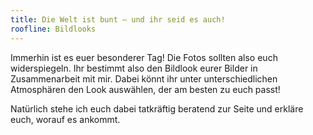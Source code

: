 ```yaml
---
title: Die Welt ist bunt – und ihr seid es auch!
roofline: Bildlooks
---
```


Immerhin ist es euer besonderer Tag! Die Fotos sollten also euch
widerspiegeln. Ihr bestimmt also den Bildlook eurer Bilder in
Zusammenarbeit mit mir. Dabei könnt ihr unter unterschiedlichen
Atmosphären den Look auswählen, der am besten zu euch passt!

Natürlich stehe ich euch dabei tatkräftig beratend zur Seite und erkläre
euch, worauf es ankommt.
